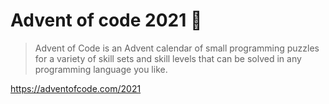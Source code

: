 # Advent of code 2021 🎄
> Advent of Code is an Advent calendar of small programming puzzles for a variety of skill sets and skill levels that can be solved in any programming language you like.

https://adventofcode.com/2021
